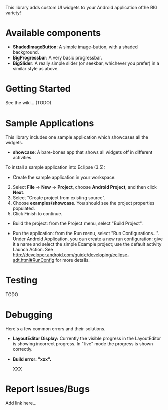 This library adds custom UI widgets to your Android application ofthe BIG variety!


Available components
====================

* __ShadedImageButton__: A simple image-button, with a shaded background.
* __BigProgressbar__: A very basic progressbar.
* __BigSlider__: A really simple slider (or seekbar, whichever you prefer) in a similar style as above.

Getting Started
===============

See the wiki... (TODO)

Sample Applications
===============

This library includes one sample application which showcases all the widgets.

* __showcase__: A bare-bones app that shows all widgets off in different activities.


To install a sample application into Eclipse (3.5):

* Create the sample application in your workspace:
2. Select __File__ -> __New__ -> __Project__, choose __Android Project__, and then click __Next__.
  3. Select "Create project from existing source".
  4. Choose __examples/showcase__. You should see the project properties populated.
  5. Click Finish to continue.

* Build the project: from the Project menu, select "Build Project".

* Run the application: from the Run menu, select "Run Configurations...".  Under Android Application, you can create a new run configuration: give it a name and select the simple Example project; use the default activity Launch Action.  See http://developer.android.com/guide/developing/eclipse-adt.html#RunConfig for more details.


Testing
===============

TODO

Debugging
==========

Here's a few common errors and their solutions.

* __LayoutEditor Display:__ Currently the visible progress in the LayoutEditor is showing incorrect progress. In "live" mode the progress is shown correctly.

* __Build error: "xxx".__

  XXX

Report Issues/Bugs
===============
Add link here...
